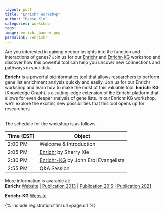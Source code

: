 ```yaml
---
layout: post
title: "Enrichr Workshop"
author: "Heesu Kim"
categories: workshop
tags: 
image: enrichr_banner.png
permalink: /enrichr
---
```


Are you interested in gaining deeper insights into the function and interactions of genes? Join us for our [Enrichr](https://maayanlab.cloud/Enrichr/) and [Enrichr-KG](https://maayanlab.cloud/enrichr-kg) workshop and discover how this powerful tool can help you uncover new connections and pathways in your data.

**Enrichr** is a powerful bioinformatics tool that allows researchers to perform gene list enrichment analysis quickly and easily. Join us for our Enrichr workshop and learn how to make the most of this valuable tool. **Enrichr KG** (Knowledge Graph) is a cutting-edge extension of the Enrichr platform that allows for even deeper analysis of gene lists. In our Enrichr KG workshop, we'll explore the exciting new possibilities that this tool opens up for researchers.




<br>The schedule for the workshop is as follows. <br>

Time (EST) | Object  
----- | ------------------
2:00 PM  | Welcome & Introduction
2:05 PM  | [Enrichr](https://maayanlab.cloud/Enrichr/) by Sherry Xie
2:30 PM  | [Enrichr-KG](https://maayanlab.cloud/enrichr-kg) by John Erol Evangelista
2:55 PM  | Q&A Session


More information is available at:<br>
**Enrichr** [Website](https://maayanlab.cloud/Enrichr/) | [Publication 2013](https://pubmed.ncbi.nlm.nih.gov/23586463/) | [Publication 2016](https://pubmed.ncbi.nlm.nih.gov/27141961/) | [Publication 2021](https://currentprotocols.onlinelibrary.wiley.com/doi/10.1002/cpz1.90/)<br>

**Enrichr-KG** [Website](https://maayanlab.cloud/enrichr-kg)

{% include registration.html url=page.url %}

